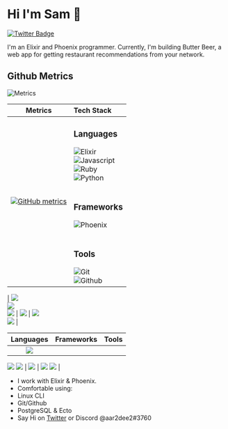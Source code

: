 # Hi I'm Sam 👋 

[![Twitter Badge](https://img.shields.io/badge/-@aar2dee21-1ca0f1?style=flat&labelColor=1ca0f1&logo=twitter&logoColor=white&link=https://twitter.com/aar2dee21)](https://twitter.com/aar2dee21)

I'm an Elixir and Phoenix programmer. Currently, I'm building Butter Beer, a web app for getting restaurant recommendations from your network.

## Github Metrics
![Metrics](https://metrics.lecoq.io/aar2dee2?template=classic&languages=1&lines=1&languages.limit=8&languages.sections=most-used&languages.colors=github&languages.threshold=0%25&languages.indepth=false&languages.analysis.timeout=15&languages.categories=markup%2C%20programming&languages.recent.categories=markup%2C%20programming&languages.recent.load=300&languages.recent.days=14&config.timezone=Asia%2FCalcutta)

| Metrics                             |          Tech Stack                 |
| :---------------------------------: | :--------------------------------- |
|[![GitHub metrics](https://metrics.lecoq.io/aar2dee2?languages=1&isocalendar=1&followup=1&pagespeed=1)](https://github.com/lowlighter/metrics) |<h3>Languages</h3> ![Elixir](https://img.shields.io/badge/Elixir-Proficient-4B275F?style=for-the-badge&logo=elixir) <br/> ![Javascript](https://img.shields.io/badge/JavaScript-Competent-CC342D?style=for-the-badge&logo=javascript) <br/> ![Ruby](https://img.shields.io/badge/Ruby-Competent-CC342D?style=for-the-badge&logo=Ruby) <br/> ![Python](https://img.shields.io/badge/Python-Competent-3178C6?style=for-the-badge&logo=python) <br/><br/><h3>Frameworks</h3> ![Phoenix](https://img.shields.io/badge/Phoenix-Proficient-FF6900?style=for-the-badge&logo=elixir) <br/><br/><h3>Tools</h3> ![Git](https://img.shields.io/badge/-Git-05122A?style=for-the-badge&logo=git) <br/> ![Github](https://img.shields.io/badge/-GitHub-05122A?style=for-the-badge&logo=github) |


| <img src="https://img.shields.io/badge/Elixir-Proficient-4B275F?style=for-the-badge&logo=elixir"><br><img src="https://img.shields.io/badge/JavaScript-Competent-CC342D?style=for-the-badge&logo=javascript"><br><img src="https://img.shields.io/badge/Python-Competent-3178C6?style=for-the-badge&logo=python"> 	| <img src="https://img.shields.io/badge/Phoenix-Proficient-FF6900?style=for-the-badge&logo=phoenix"> 	| <img src="https://img.shields.io/badge/-Git-05122A?style=for-the-badge&logo=git"><br><img src="https://img.shields.io/badge/-GitHub-05122A?style=for-the-badge&logo=github"> 	|


| Languages                             |          Frameworks              |          Tools                   |
| :---------------------------------: | :--------------------------------- | :---------------------------------: |
| <img src="https://img.shields.io/badge/Elixir-Proficient-4B275F?style=for-the-badge&logo=elixir">
  <img src="https://img.shields.io/badge/JavaScript-Competent-CC342D?style=for-the-badge&logo=javascript">
  <img src="https://img.shields.io/badge/Python-Competent-3178C6?style=for-the-badge&logo=python"> | 
  <img src="https://img.shields.io/badge/Phoenix-Proficient-FF6900?style=for-the-badge&logo=phoenix">
 | 
  <img src="https://img.shields.io/badge/-Git-05122A?style=for-the-badge&logo=git">
  <img src="https://img.shields.io/badge/-GitHub-05122A?style=for-the-badge&logo=github">
 |
 


- I work with Elixir & Phoenix.
- Comfortable using:
-   Linux CLI
-   Git/Github
-   PostgreSQL & Ecto
- Say Hi on [Twitter](https://twitter.com/aar2dee21) or Discord @aar2dee2#3760

<!---
aar2dee2/aar2dee2 is a ✨ special ✨ repository because its `README.md` (this file) appears on your GitHub profile.
You can click the Preview link to take a look at your changes.
--->
